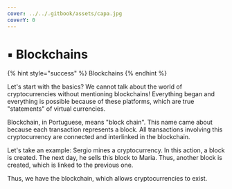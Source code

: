 ```yaml
---
cover: ../../.gitbook/assets/capa.jpg
coverY: 0
---
```


# ▪ Blockchains

{% hint style="success" %}
Blockchains
{% endhint %}

Let's start with the basics? We cannot talk about the world of cryptocurrencies without mentioning blockchains! Everything began and everything is possible because of these platforms, which are true "statements" of virtual currencies.

Blockchain, in Portuguese, means "block chain". This name came about because each transaction represents a block. All transactions involving this cryptocurrency are connected and interlinked in the blockchain.

Let's take an example: Sergio mines a cryptocurrency. In this action, a block is created. The next day, he sells this block to Maria. Thus, another block is created, which is linked to the previous one.

Thus, we have the blockchain, which allows cryptocurrencies to exist.
